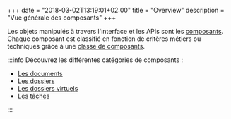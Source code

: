 +++
date = "2018-03-02T13:19:01+02:00"
title = "Overview"
description = "Vue générale des composants"
+++

Les objets manipulés à travers l'interface et les APIs sont les [composants](/javadocs/domain/com/flower/docs/domain/component/Component.html). Chaque composant est classifié en fonction de critères métiers ou techniques grâce à une [classe de composants](broken-link.md).

:::info
Découvrez les différentes catégories de composants : 

* [Les documents](broken-link.md)
* [Les dossiers](broken-link.md)
* [Les dossiers virtuels](broken-link.md)
* [Les tâches](broken-link.md)

:::